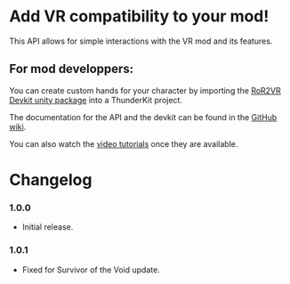 # Add VR compatibility to your mod!
This API allows for simple interactions with the VR mod and its features.

## For mod developpers:
You can create custom hands for your character by importing the [RoR2VR Devkit unity package](https://github.com/DrBibop/RoR2VRMod/releases) into a ThunderKit project.

The documentation for the API and the devkit can be found in the [GitHub wiki](https://github.com/DrBibop/RoR2VRMod/wiki).

You can also watch the [video tutorials](https://www.youtube.com/playlist?list=PLAvCVBah7RrLYmnEVApu4PqIdi3tXI4YT) once they are available.

# Changelog

### 1.0.0
- Initial release.

### 1.0.1
- Fixed for Survivor of the Void update.